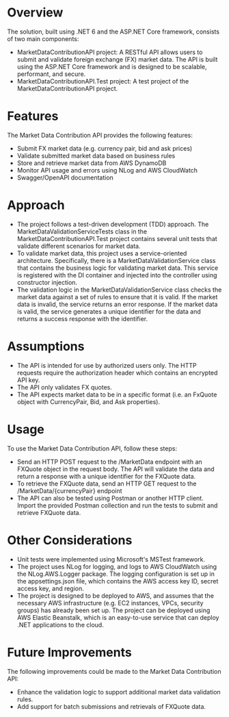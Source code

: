 # Overview
The solution, built using .NET 6 and the ASP.NET Core framework, consists of two main components:
- MarketDataContributionAPI project: A RESTful API allows users to submit and validate foreign exchange (FX) market data. The API is built using the ASP.NET Core framework and is designed to be scalable, performant, and secure.
- MarketDataContributionAPI.Test project: A test project of the MarketDataContributionAPI project.

# Features
The Market Data Contribution API provides the following features:
- Submit FX market data (e.g. currency pair, bid and ask prices)
- Validate submitted market data based on business rules
- Store and retrieve market data from AWS DynamoDB
- Monitor API usage and errors using NLog and AWS CloudWatch
- Swagger/OpenAPI documentation

# Approach
- The project follows a test-driven development (TDD) approach. The MarketDataValidationServiceTests class in the MarketDataContributionAPI.Test project contains several unit tests that validate different scenarios for market data. 
- To validate market data, this project uses a service-oriented architecture. Specifically, there is a MarketDataValidationService class that contains the business logic for validating market data. This service is registered with the DI container and injected into the controller using constructor injection.
- The validation logic in the MarketDataValidationService class checks the market data against a set of rules to ensure that it is valid. If the market data is invalid, the service returns an error response. If the market data is valid, the service generates a unique identifier for the data and returns a success response with the identifier.

# Assumptions
- The API is intended for use by authorized users only. The HTTP requests require the authorization header which contains an encrypted API key.
- The API only validates FX quotes.
- The API expects market data to be in a specific format (i.e. an FxQuote object with CurrencyPair, Bid, and Ask properties).


# Usage
To use the Market Data Contribution API, follow these steps:
- Send an HTTP POST request to the /MarketData endpoint with an FXQuote object in the request body. The API will validate the data and return a response with a unique identifier for the FXQuote data.
- To retrieve the FXQuote data, send an HTTP GET request to the /MarketData/{currencyPair} endpoint
- The API can also be tested using Postman or another HTTP client. Import the provided Postman collection and run the tests to submit and retrieve FXQuote data.

# Other Considerations
- Unit tests were implemented using Microsoft's MSTest framework.
- The project uses NLog for logging, and logs to AWS CloudWatch using the NLog.AWS.Logger package. The logging configuration is set up in the appsettings.json file, which contains the AWS access key ID, secret access key, and region.
- The project is designed to be deployed to AWS, and assumes that the necessary AWS infrastructure (e.g. EC2 instances, VPCs, security groups) has already been set up. The project can be deployed using AWS Elastic Beanstalk, which is an easy-to-use service that can deploy .NET applications to the cloud.


# Future Improvements
The following improvements could be made to the Market Data Contribution API:
- Enhance the validation logic to support additional market data validation rules.
- Add support for batch submissions and retrievals of FXQuote data.
